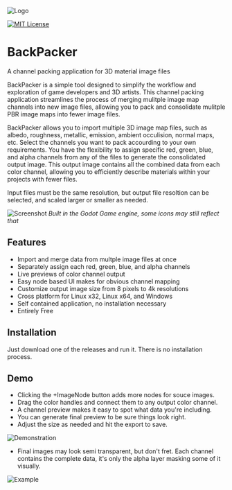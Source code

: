 
![Logo](https://github.com/pemguin005/BackPacker/blob/main/Images/Spalsh.png?raw=true)


[![MIT License](https://img.shields.io/badge/License-MIT-green.svg)](https://choosealicense.com/licenses/mit/)
# BackPacker

A channel packing application for 3D material image files

BackPacker is a simple tool designed to simplify the workflow and exploration of game developers and 3D artists. This channel packing application streamlines the process of merging mulitple image map channels into new image files, allowing you to pack and consolidate mulitple PBR image maps into fewer image files.

BackPacker allows you to import multiple 3D image map files, such as albedo, roughness, metallic, emission, ambient occulision, normal maps, etc. Select the channels you want to pack accourding to your own requirements. You have the flexibility to assign specific red, green, blue, and alpha channels from any of the files to generate the consolidated output image. This output image contains all the combined data from each color channel, allowing you to efficiently describe materials within your projects with fewer files.

Input files must be the same resolution, but output file resoltion can be selected, and scaled larger or smaller as needed.

![Screenshot](https://github.com/pemguin005/BackPacker/blob/main/Images/Backpacker-stillshot.png?raw=true)
_Built in the Godot Game engine, some icons may still reflect that_

## Features

- Import and merge data from multple image files at once
- Separately assign each red, green, blue, and alpha channels
- Live previews of color channel output
- Easy node based UI makes for obvious channel mapping
- Customize output image size from 8 pixels to 4k resolutions
- Cross platform for Linux x32, Linux x64, and Windows
- Self contained application, no installation necessary
- Entirely Free


## Installation

Just download one of the releases and run it. There is no installation process.

## Demo

- Clicking the +ImageNode button adds more nodes for souce images.
- Drag the color handles and connect them to any output color channel.
- A channel preview makes it easy to spot what data you're including.
- You can generate final preview to be sure things look right.
- Adjust the size as needed and hit the export to save.

![Demonstration](https://github.com/pemguin005/BackPacker/blob/main/Images/Backpacker-GithubDemo.gif?raw=true)

- Final images may look semi transparent, but don't fret. Each channel contains the complete data, it's only the alpha layer masking some of it visually.

![Example](https://github.com/pemguin005/BackPacker/blob/main/Images/Brick_packed.png?raw=true)
